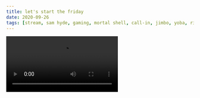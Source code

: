 ```yaml
---
title: let's start the friday
date: 2020-09-26
tags: [stream, sam hyde, gaming, mortal shell, call-in, jimbo, yoba, riot]
---
```

<video class="js-player" playsinline controls data-poster="https://archive.org/download/shalit_archive/shalit_archive.thumbs/let%27s%20start%20the%20friday%202020-09-26%2000_24_002774.jpg">
  <source src="https://archive.org/download/shalit_archive/let%27s%20start%20the%20friday%202020-09-26%2000_24.ia.mp4" type="video/mp4"/>
</video>
